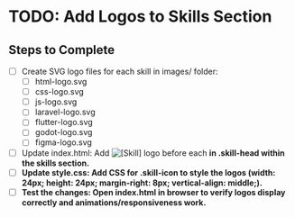 # TODO: Add Logos to Skills Section

## Steps to Complete
- [ ] Create SVG logo files for each skill in images/ folder:
  - [ ] html-logo.svg
  - [ ] css-logo.svg
  - [ ] js-logo.svg
  - [ ] laravel-logo.svg
  - [ ] flutter-logo.svg
  - [ ] godot-logo.svg
  - [ ] figma-logo.svg
- [ ] Update index.html: Add <img class="skill-icon" src="images/[logo].svg" alt="[Skill] logo"> before each <strong> in .skill-head within the skills section.
- [ ] Update style.css: Add CSS for .skill-icon to style the logos (width: 24px; height: 24px; margin-right: 8px; vertical-align: middle;).
- [ ] Test the changes: Open index.html in browser to verify logos display correctly and animations/responsiveness work.
